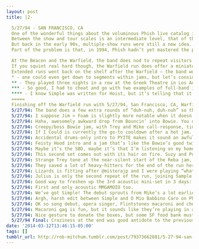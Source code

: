 ```yaml
---
layout: post
title: |2-

  5/27/94 - SAN FRANCISCO, CA
  One of the wonderful things about the voluminous Phish live catalog is that it has a taxonomy that can be appreciated on multiple scales. There’s the atomic level of individual song performances*, which combine on a nightly basis into broader set-long and show-long architectures. There’s the narrative formed by a given tour, or a particular year of touring. And then there’s the grand structure of the different eras, or the entire body of 1700-some shows and counting.
  Between the show and tour scales is an intermediate level, that of the multi-show, single-venue run. In modern-day Phish, these mini-residencies are becoming the norm instead of the exception — the tentpoles of this summer’s tour will be three-show runs in Saratoga Springs, New York City, Chicago, and Colorado. Clearly, the idea of not getting in a tour bus every night appeals to them in their older age, and the quality of these shows usually reflects a preference for a mini-residency.
  But back in the early 90s, multiple-show runs were still a new idea. The famous Roxy run was the only three-night stand of 1993, and near as I can tell, the band’s first ever**, not counting primordial residencies in Burlington and Colorado ski towns. In 1994, they almost bookend the spring tour with three-night theatre runs at the Beacon in New York City and the Warfield in San Francisco, neither of which approach the creative chaos of the Roxy shows. 
  Part of the problem is that, in 1994, Phish hadn’t yet mastered the pacing of a show, or even a set, so expecting an overarching three-show structure is pretty silly. For one, listening to multiple nights in a row reveals the formulaic nature of their setlists at the time. They also aren’t quite cocky enough yet to assume that a healthy chunk of the audience will even be there for all three shows, so there’s no obligation to avoid repeating songs or segments such as the acoustic set that has become standard by the end of May. 

  At the Beacon and the Warfield, the band does nod to repeat visitors by evenly distributing their jam vehicles over the three nights, but each show doesn’t really spontaneously grow into its own unique identity within the run like you often see today. Instead, the final show of each run is rigged to be unique with special guests (the Giant Country Horns on 4/15, fiddler Morgan Fichter and soprano Andrea Baker on 5/27) and pasta-related gimmicks.
  If you squint real hard though, the Warfield run does offer a miniaturized version of the transitional period acted out in Spring 1994. The 5/25 show is the past, using a very 1993 structure with first-set narration and Big Ball Jam/Fish-song novelties in the second. 5/26, like a lot of 1994 shows, veers between contained oddity (recreating Demand > Split Open and Melt and tacking Catapult onto the end of It’s Ice), Hoist promotion, old proggy favorites, and no-mics experiments, never quite finding cohesion. Then 5/27 contains heaps of foreshadowing for the rest of the year, with patient, communicative improv in Bowie, Reba, and Hood*** that could fit right into A Live One and the raucous debut of Simple, a lovably dopey song that signifies a step back from the measured mainstream overtures of Hoist****.
  Extended runs went back on the shelf after the Warfield — the band won’t do another three-show run until The Fox Theatre in fall 95, and there are only four two-show runs over the rest of the very busy 1994 calendar. Like the restless improvisational style that would come to dominate this era, staying in one place for too long just didn’t suit Phish (or their fans) in 1994. Before they could write the novels of a thematic tour, or the short stories of a multi-show run, Phish still had to figure out how to write, well, an essay, regularly crafting shows that were more than just a collection of independent songs and jams. Eventually, most shows (and runs and tours and years) will spell something, but we’re not quite there yet.
  * - one could even get down to segments within jams, but let’s consider those the quarks and bosons of Phish physics.
  ** - They played three nights in a row at the Greek Theatre in Los Angeles in 1992, but only as opening act for Santana
  *** - So good, I had to cheat and go with two examples of full-band interplay for today’s sound clip.
  **** - I know Simple was written for Hoist, but it’s telling that it didn’t make the cut and wasn’t played live until two months into the year.
  =====
  Finishing off the Warfield run with 5/27/94, San Francisco, CA, Warfield Theatre. I’m told this one will go better. http://www.phishtracks.com/shows/1994-05-27 …
  5/27/94: The band does a few extra rounds of “duh-nuh, duh-nuh” so that the Wilson chant can spread. Clearly they’re in on it by now.
  5/27/94: I suppose Jim > Foam is slightly more notable when it doesn’t open the show. So many repeated song pairings these days.
  5/27/94: Haha, awesomely awkward drop from Bouncin’ into Bowie. You don’t hear that transition too often.
  5/27/94: Creepy/boss Bowie jam, with Trey and Mike call-response, tidal patterns darkly mutating, perverse tension and minimal release.
  5/27/94: If I Could is currently the go-to cooldown after a hot jam. I will take it over Lifeboy any day of the week.
  5/27/94: Accidental drums-only intro to PYITE makes it sound an awful lot like Melt.
  5/27/94: Feisty Hood intro and a jam that’s like the Bowie’s good twin. Atmosphere from Trey, concrete melodic foundation by Mike.
  5/27/94: Maybe it’s the SBD, maybe it’s that I’m listening on my home setup, but Mike is much more tangible than 94-usual in this show.
  5/27/94: This second set comes out with its hair on fire. Suzy and Peaches and MFMF, pulse racing.
  5/27/94: Strange Trey tone at the near-silent start of the Reba jam, warbly and far-off. Lots of room to expand, Mike very active again.
  5/27/94: They saved a lot of heavy-hitters for the end of the run here, and they’re 3 for 3 so far on the jams.
  5/27/94: Lizards is fitting after @misterajp and I were playing “what if True Detective used Gamehendge instead of The Yellow King” today.
  5/27/94: Julius is only the second repeat of the run, joining Sample. Only 2 Hoist songs in this show too, interestingly.
  5/27/94: Good way to freshen up the 3rd acoustic mini-set in 3 days: Camper Van Beethoven alum Morgan Fichter on fiddle!
  5/27/94: First and only acoustic MMGAMOIO too.
  5/27/94: We’ve got Simple! The debut sprouts from Mike’s a lot earlier than expected, and it’s still pretty rough. But I’m glad it’s here.
  5/27/94: Argh, harsh edit between Simple and O Mio Babbino Caro on Phishtracks. Is that universal? Do I need to seek out a different source?
  5/27/94: OK so song debut, opera singer, Flintstones macaroni and cheese distribution, all in about 10 minutes. Concentrated weirdness.
  5/27/94: Macaroni gag is fun, but it sounds like they’re playing in a rainstorm, cf 7/22/93. Also, shouldn’t they have used Rice-A-Roni?
  5/27/94: Nice gesture to donate the boxes, but some SF food bank must have gotten really sick of Flintstones mac and cheese in June.
  5/27/94 Final: Craziness at the end was good antidote to the previous nights’ blandness, but the real thrills were in Bowie, Hood, & Reba.
date: '2014-03-12T13:46:15-05:00'
tags: []
tumblr_url: http://rob-mitchum.tumblr.com/post/79373662881/5-27-94-san-francisco-ca-one-of-the-wonderful
---
```

